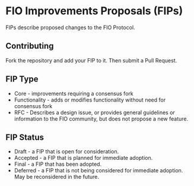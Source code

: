 # FIO Improvements Proposals (FIPs)
FIPs describe proposed changes to the FIO Protocol.

## Contributing
Fork the repository and add your FIP to it. Then submit a Pull Request.

## FIP Type
* Core - improvements requiring a consensus fork
* Functionality - adds or modifies functionality without need for consensus fork
* RFC - Describes a design issue, or provides general guidelines or information to the FIO community, but does not propose a new feature.

## FIP Status
* Draft - a FIP that is open for consideration.
* Accepted - a FIP that is planned for immediate adoption.
* Final - a FIP that has been adopted.
* Deferred - a FIP that is not being considered for immediate adoption. May be reconsidered in the future.
